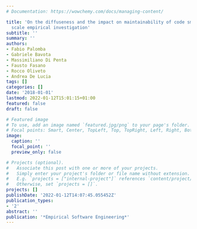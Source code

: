 ```yaml
---
# Documentation: https://wowchemy.com/docs/managing-content/

title: 'On the diffuseness and the impact on maintainability of code smells: a large
  scale empirical investigation'
subtitle: ''
summary: ''
authors:
- Fabio Palomba
- Gabriele Bavota
- Massimiliano Di Penta
- Fausto Fasano
- Rocco Oliveto
- Andrea De Lucia
tags: []
categories: []
date: '2018-01-01'
lastmod: 2022-01-12T15:01:15+01:00
featured: false
draft: false

# Featured image
# To use, add an image named `featured.jpg/png` to your page's folder.
# Focal points: Smart, Center, TopLeft, Top, TopRight, Left, Right, BottomLeft, Bottom, BottomRight.
image:
  caption: ''
  focal_point: ''
  preview_only: false

# Projects (optional).
#   Associate this post with one or more of your projects.
#   Simply enter your project's folder or file name without extension.
#   E.g. `projects = ["internal-project"]` references `content/project/deep-learning/index.md`.
#   Otherwise, set `projects = []`.
projects: []
publishDate: '2022-01-12T14:07:45.055452Z'
publication_types:
- '2'
abstract: ''
publication: '*Empirical Software Engineering*'
---
```

